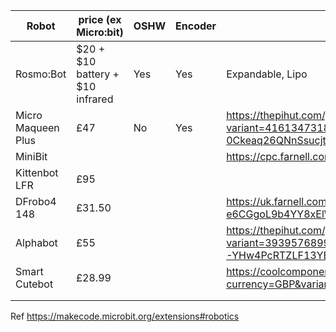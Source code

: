 |  Robot | price (ex Micro:bit) | OSHW  | Encoder  |  Notes |
|---|---|---|---|---|
| Rosmo:Bot  |  $20 + $10 battery + $10 infrared| Yes  |  Yes | Expandable, Lipo |
|  Micro Maqueen Plus | £47  | No  | Yes  | https://thepihut.com/products/micro-maqueen-plus-v2-18650-advanced-stem-education-robot-for-micro-bit?variant=41613473185987&currency=GBP&utm_medium=product_sync&utm_source=google&utm_content=sag_organic&utm_campaign=sag_organic&srsltid=AR5OiO20Ri_UTMWknB8NF0ow-0Ckeaq26QNnSsucjtewtyap4r4vQI4pwmk  |
| MiniBit  |   |   |   | https://cpc.farnell.com/4tronix/minibit/minibit-robot-for-micro-bit/dp/ED00479?mckv=s_dc|pcrid|224679642167|kword||match||plid||slid||product|ED00479|pgrid|47129782516|ptaid|pla-638482420938|&CMP=KNC-GUK-CPC-SHOPPING-945765023-47129782516-ED00479&s_kwcid=AL!5616!3!224679642167!!!network}!638482420938!&gclid=Cj0KCQjwsrWZBhC4ARIsAGGUJup0XxiZLQBPG_VI9t4-pBcd7UeRV-wedqPchiJl1MlpOidvUYZ1EV8aAh9KEALw_wcB  |
| Kittenbot LFR   | £95  |   |   |   |
| DFrobo4 148  | £31.50  |   |   |  https://uk.farnell.com/dfrobot/rob0148/educational-programming-robot/dp/3223701?gclid=Cj0KCQjwsrWZBhC4ARIsAGGUJurQnLlC10npM53xEDXxkruXpNczWtP6t2F9-e6CGgoL9b4YY8xElWkaAvO_EALw_wcB&mckv=_dc|pcrid||plid||kword||match||slid||product|3223701|pgrid||ptaid|&CMP=KNC-GUK-GEN-SHOPPING-SMART-PMAX-Medium_ROAS-Test915&gross_price=true |
|  Alphabot | £55  |   |   | https://thepihut.com/products/alphabot2-robot-kit-for-bbc-micro-bit?variant=39395768991939&currency=GBP&utm_medium=product_sync&utm_source=google&utm_content=sag_organic&utm_campaign=sag_organic&srsltid=AR5OiO0wGEZ2uwKK82VP2bvT-YHw4PcRTZLF13YENRWFf6HgZnfKyI-z1G4  |
| Smart Cutebot  | £28.99  |   |   | https://coolcomponents.co.uk/products/smart-cutebot-kit-smart-car-robot-kit-for-micro-bit-without-micro-bit-board?currency=GBP&variant=39527677722685&utm_medium=cpc&utm_source=google&utm_campaign=Google%20Shopping  |
|   |   |   |   |   |
|   |   |   |   |   |

Ref https://makecode.microbit.org/extensions#robotics
